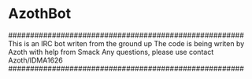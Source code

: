 # AzothBot
######################################################
This is an IRC bot writen from the ground up
The code is being writen by Azoth with help from Smack
Any questions, please use contact Azoth/IDMA1626
######################################################


